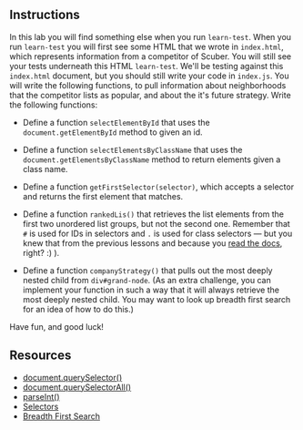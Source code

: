 ## Instructions

In this lab you will find something else when you run `learn-test`.  When you run `learn-test` you will first see some HTML that we wrote in `index.html`, which represents information from a competitor of Scuber.  You will still see your tests underneath this HTML `learn-test`.  We'll be testing against this `index.html` document, but you should still write your code in `index.js`. You will write the following functions, to pull information about neighborhoods that the competitor lists as popular, and about the it's future strategy.  Write the following functions:

- Define a function `selectElementById` that uses the `document.getElementById` method to given an id.
- Define a function `selectElementsByClassName` that uses the `document.getElementsByClassName` method to return elements given a class name.
- Define a function `getFirstSelector(selector)`, which accepts a selector and returns the first element that matches.
- Define a function `rankedLis()` that retrieves the list elements from the first two unordered list groups, but not the second one. Remember that `#` is used for IDs in selectors and `.` is used for class selectors — but you knew that from the previous lessons and because you [read the docs](https://developer.mozilla.org/en-US/docs/Web/Guide/CSS/Getting_Started/Selectors), right? :) ).

- Define a function `companyStrategy()` that pulls out the most deeply nested child
from `div#grand-node`. (As an extra challenge, you can implement your function in such a way that it will always retrieve the most deeply nested child.  You may want to look up breadth first search for an idea of how to do this.)

Have fun, and good luck!

## Resources

- [document.querySelector()](https://developer.mozilla.org/en-US/docs/Web/API/Document/querySelector)
- [document.querySelectorAll()](https://developer.mozilla.org/en-US/docs/Web/API/Document/querySelectorAll)
- [parseInt()](https://developer.mozilla.org/en-US/docs/Web/JavaScript/Reference/Global_Objects/parseInt)
- [Selectors](https://developer.mozilla.org/en-US/docs/Web/Guide/CSS/Getting_Started/Selectors)
- [Breadth First Search](https://en.wikipedia.org/wiki/Breadth-first_search)
